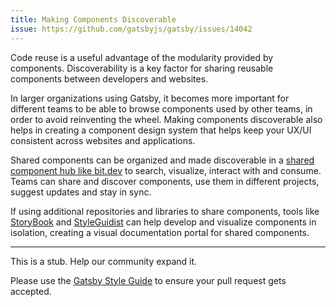 ```yaml
---
title: Making Components Discoverable
issue: https://github.com/gatsbyjs/gatsby/issues/14042
---
```


Code reuse is a useful advantage of the modularity provided by components. Discoverability is a key factor for sharing reusable components between developers and websites.

In larger organizations using Gatsby, it becomes more important for different teams to be able to browse components used by other teams, in order to avoid reinventing the wheel. Making components discoverable also helps in creating a component design system that helps keep your UX/UI consistent across websites and applications.

Shared components can be organized and made discoverable in a [shared component hub like bit.dev](https://bit.dev/components) to search, visualize, interact with and consume. Teams can share and discover components, use them in different projects, suggest updates and stay in sync.

If using additional repositories and libraries to share components, tools like [StoryBook](/docs/visual-testing-with-storybook/) and [StyleGuidist](https://github.com/styleguidist/react-styleguidist) can help develop and visualize components in isolation, creating a visual documentation portal for shared components.

- - -

This is a stub. Help our community expand it.

Please use the [Gatsby Style Guide](/contributing/gatsby-style-guide/) to ensure your
pull request gets accepted.
